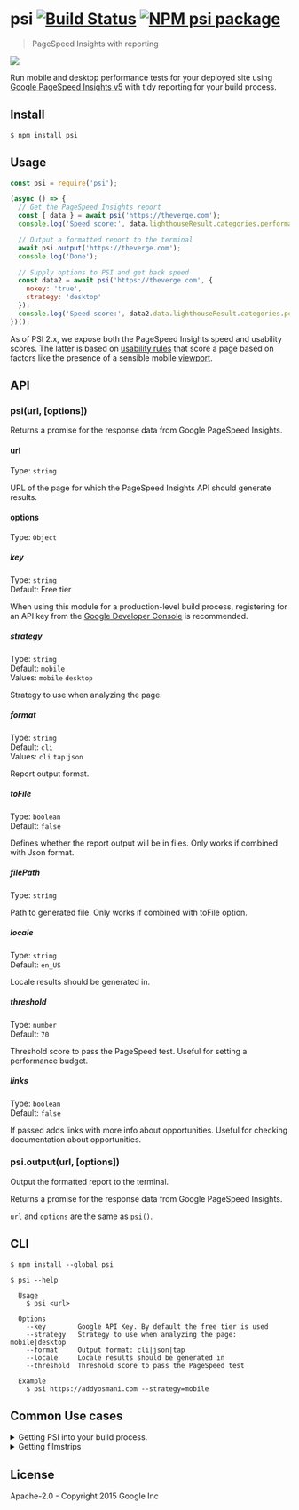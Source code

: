 # psi [![Build Status](https://travis-ci.org/GoogleChromeLabs/psi.svg?branch=master)](https://travis-ci.org/GoogleChromeLabs/psi) [![NPM psi package](https://img.shields.io/npm/v/psi.svg)](https://npmjs.org/package/psi)

> PageSpeed Insights with reporting

![](screenshot.png)

Run mobile and desktop performance tests for your deployed site using [Google PageSpeed Insights v5](https://developers.google.com/speed/docs/insights/v5/about) with tidy reporting for your build process.


## Install

```
$ npm install psi
```


## Usage

<!-- TODO Update this section with v5+ information -->

```js
const psi = require('psi');

(async () => {
  // Get the PageSpeed Insights report
  const { data } = await psi('https://theverge.com');
  console.log('Speed score:', data.lighthouseResult.categories.performance.score);

  // Output a formatted report to the terminal
  await psi.output('https://theverge.com');
  console.log('Done');

  // Supply options to PSI and get back speed
  const data2 = await psi('https://theverge.com', {
    nokey: 'true',
    strategy: 'desktop'
  });
  console.log('Speed score:', data2.data.lighthouseResult.categories.performance.score);
})();
```

As of PSI 2.x, we expose both the PageSpeed Insights speed and usability scores. The latter is based on [usability rules](https://developers.google.com/speed/docs/insights/rules) that score a page based on factors like the presence of a sensible mobile [viewport](https://developers.google.com/speed/docs/insights/ConfigureViewport).

## API

### psi(url, [options])

Returns a promise for the response data from Google PageSpeed Insights.

#### url

Type: `string`

URL of the page for which the PageSpeed Insights API should generate results.

#### options

Type: `Object`

##### key

Type: `string`<br>
Default: Free tier

When using this module for a production-level build process, registering for an API key from the [Google Developer Console](https://developers.google.com/speed/docs/insights/v1/getting_started#auth) is recommended.

##### strategy

Type: `string`<br>
Default: `mobile`<br>
Values: `mobile` `desktop`

Strategy to use when analyzing the page.

##### format

Type: `string`<br>
Default: `cli`<br>
Values: `cli` `tap` `json`

Report output format.

##### toFile

Type: `boolean`<br>
Default: `false`

Defines whether the report output will be in files. Only works if combined with Json format.

##### filePath

Type: `string`<br>

Path to generated file. Only works if combined with toFile option.

##### locale

Type: `string`<br>
Default: `en_US`

Locale results should be generated in.

##### threshold

Type: `number`<br>
Default: `70`

Threshold score to pass the PageSpeed test. Useful for setting a performance budget.

##### links

Type: `boolean`<br>
Default: `false`

If passed adds links with more info about opportunities. Useful for checking documentation about opportunities.

### psi.output(url, [options])

Output the formatted report to the terminal.

Returns a promise for the response data from Google PageSpeed Insights.

`url` and `options` are the same as `psi()`.


## CLI

```
$ npm install --global psi
```

```
$ psi --help

  Usage
    $ psi <url>

  Options
    --key        Google API Key. By default the free tier is used
    --strategy   Strategy to use when analyzing the page: mobile|desktop
    --format     Output format: cli|json|tap
    --locale     Locale results should be generated in
    --threshold  Threshold score to pass the PageSpeed test

  Example
    $ psi https://addyosmani.com --strategy=mobile
```

## Common Use cases

<details>
 <summary>Getting PSI into your build process.</summary><br>

A sample [Gulp](https://github.com/addyosmani/psi-gulp-sample) project using PSI is available.

If you use Grunt, [`grunt-pagespeed`](https://github.com/jrcryer/grunt-pagespeed) is a task by James Cryer that uses PSI under the hood.

For testing local projects, we recommend using [`psi-ngrok`](https://github.com/denar90/psi-ngrok) or [`ngrok`](http://www.jamescryer.com/2014/06/12/grunt-pagespeed-and-ngrok-locally-testing/).
</details>

<details>
  <summary>Getting filmstrips</summary>

**Filmstrips** are returned by the v5 API as data uri's but the psi tool does not expose them on the cli. If you want to get **filmstrips** (or any audit details) you can require `psi` and get them from the `audits` object:

```javascript
const psi = require('psi');

(async () => {
  // Get the PageSpeed Insights report
  const {data} = await psi('https://theverge.com');
  console.log(data.lighthouseResult.audits['screenshot-thumbnails'].details.items);
})();
```

</details>

## License

Apache-2.0 - Copyright 2015 Google Inc
